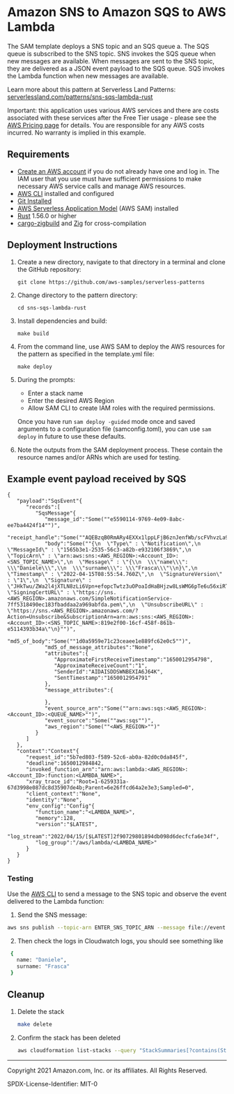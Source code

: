 # Amazon SNS to Amazon SQS to AWS Lambda

The SAM template deploys a SNS topic and an SQS queue a. The SQS queue is subscribed to the SNS topic. SNS invokes the SQS queue when new messages are available. When messages are sent to the SNS topic, they are delivered as a JSON event payload to the SQS queue. SQS invokes the Lambda function when new messages are available.

Learn more about this pattern at Serverless Land Patterns: [serverlessland.com/patterns/sns-sqs-lambda-rust](https://serverlessland.com/patterns/sns-sqs-lambda-rust)

Important: this application uses various AWS services and there are costs associated with these services after the Free Tier usage - please see the [AWS Pricing page](https://aws.amazon.com/pricing/) for details. You are responsible for any AWS costs incurred. No warranty is implied in this example.

## Requirements

* [Create an AWS account](https://portal.aws.amazon.com/gp/aws/developer/registration/index.html) if you do not already have one and log in. The IAM user that you use must have sufficient permissions to make necessary AWS service calls and manage AWS resources.
* [AWS CLI](https://docs.aws.amazon.com/cli/latest/userguide/install-cliv2.html) installed and configured
* [Git Installed](https://git-scm.com/book/en/v2/Getting-Started-Installing-Git)
* [AWS Serverless Application Model](https://docs.aws.amazon.com/serverless-application-model/latest/developerguide/serverless-sam-cli-install.html) (AWS SAM) installed
* [Rust](https://www.rust-lang.org/) 1.56.0 or higher
* [cargo-zigbuild](https://github.com/messense/cargo-zigbuild) and [Zig](https://ziglang.org/) for cross-compilation

## Deployment Instructions

1. Create a new directory, navigate to that directory in a terminal and clone the GitHub repository:
    ``` 
    git clone https://github.com/aws-samples/serverless-patterns
    ```
2. Change directory to the pattern directory:
    ```
    cd sns-sqs-lambda-rust
    ```
3. Install dependencies and build:
    ```
    make build
    ```
4. From the command line, use AWS SAM to deploy the AWS resources for the pattern as specified in the template.yml file:
    ```
    make deploy
    ```
5. During the prompts:
    * Enter a stack name
    * Enter the desired AWS Region
    * Allow SAM CLI to create IAM roles with the required permissions.

    Once you have run `sam deploy -guided` mode once and saved arguments to a configuration file (samconfig.toml), you can use `sam deploy` in future to use these defaults.

6. Note the outputs from the SAM deployment process. These contain the resource names and/or ARNs which are used for testing.

## Example event payload received by SQS

```
{
   "payload":"SqsEvent"{
      "records":[
         "SqsMessage"{
            "message_id":"Some(""e5590114-9769-4e09-8abc-ee7ba4424f14"")",
            "receipt_handle":"Some(""AQEBzqB0RmARy4EXXx1lppLFjB6znJenfWb/scFVhvzLa9+b0gXD+nQ0JrzLonrX/z0T/VgYvFaAybfAs6jhZ68Ja3VAnAA1icFq+KCC+QHS1Y/wgRycjzpvG6DsV/hkxSR6mBlnlU8nBT6HChMVRceNjO8G9Rk4Zm8nbpK+uAFFfJmzpIi/JzxmZgH1tth8NUyyj9nhYpLXHe1VVZLWAENZVFvDg4o22eFL0fptd00K5LeWADaRZ583kvbfCvRcEAxIEbm6JxUdV9sezNnBgoSztTks2M2R9YNSKcdoWQQI3XELDUEhJSiu4WXXee7Lxim5yMuGACc3xwN2TTobIvCSbuJjqL0PKmp02zn5cdqUCIIsEWqJfm75tNS9qyCNbVmIhLjkvUXOPJOc13S6OoPFviSHotY5zaRmvsIFqUe/OKA="")",
            "body":"Some(""{\n  \"Type\" : \"Notification\",\n  \"MessageId\" : \"1565b3e1-2535-56c3-a82b-e932106f3869\",\n  \"TopicArn\" : \"arn:aws:sns:<AWS_REGION>:<Account_ID>:<SNS_TOPIC_NAME>\",\n  \"Message\" : \"{\\n  \\\"name\\\": \\\"Daniele\\\",\\n  \\\"surname\\\": \\\"Frasca\\\"\\n}\",\n  \"Timestamp\" : \"2022-04-15T08:55:54.760Z\",\n  \"SignatureVersion\" : \"1\",\n  \"Signature\" : \"JHkTwu/ZWa2l4jXTLN8zLi6Vpn+efopcTwtz3uOPoaIdHaBHjzw8LsWMG6pTe6u56xiRTSYlPzVYRiyyew3rXtWVnLDyrkfcKfa3GD5IvqxaNiFg5ekWj91I9YwJ++H7ITXlOUJhAAwnkkfwIoqKgCjP2kOrnZGc5i80qvaHPsTWKR4F+UBSmk9qYxuzrJZVaeUtHRYu9I1H5TiTsUqZTrde8ailur0cQxj73w0Pn1Wv5kmrihjrC48oyETZp7o4dQlkdL2eg0ZhwSI0V/rKTiDcmzCmhMXUA56la0VW/d5fef0LRlI8IDlBlW4aKbCmW0ybevXW/+wc6XAf0rSN9g==\",\n  \"SigningCertURL\" : \"https://sns.<AWS_REGION>.amazonaws.com/SimpleNotificationService-7ff5318490ec183fbaddaa2a969abfda.pem\",\n  \"UnsubscribeURL\" : \"https://sns.<AWS_REGION>.amazonaws.com/?Action=Unsubscribe&SubscriptionArn=arn:aws:sns:<AWS_REGION>:<Account_ID>:<SNS_TOPIC_NAME>:819e2f00-16cf-458f-861b-e5114393b34a\"\n}"")",
            "md5_of_body":"Some(""1d0a5959e71c23ceaee1e889fc62e0c5"")",
            "md5_of_message_attributes":"None",
            "attributes":{
               "ApproximateFirstReceiveTimestamp":"1650012954798",
               "ApproximateReceiveCount":"1",
               "SenderId":"AIDAISDDSWNBEXIA6J64K",
               "SentTimestamp":"1650012954791"
            },
            "message_attributes":{
               
            },
            "event_source_arn":"Some(""arn:aws:sqs:<AWS_REGION>:<Account_ID>:<QUEUE_NAME>"")",
            "event_source":"Some(""aws:sqs"")",
            "aws_region":"Some(""<AWS_REGION>"")"
         }
      ]
   },
   "context":"Context"{
      "request_id":"5b7ed803-f589-52c6-ab0a-82d0c0da845f",
      "deadline":1650012984842,
      "invoked_function_arn":"arn:aws:lambda:<AWS_REGION>:<Account_ID>:function:<LAMBDA_NAME>",
      "xray_trace_id":"Root=1-6259331a-67d3998e087dc8d35907de4b;Parent=6e26ffcd64a2e3e3;Sampled=0",
      "client_context":"None",
      "identity":"None",
      "env_config":"Config"{
         "function_name":"<LAMBDA_NAME>",
         "memory":128,
         "version":"$LATEST",
         "log_stream":"2022/04/15/[$LATEST]2f90729801894db098d6decfcfa6e34f",
         "log_group":"/aws/lambda/<LAMBDA_NAME>"
      }
   }
}
```
### Testing

Use the [AWS CLI](https://aws.amazon.com/cli/) to send a message to the SNS topic and observe the event delivered to the Lambda function:

1. Send the SNS message:

```bash
aws sns publish --topic-arn ENTER_SNS_TOPIC_ARN --message file://event.json
```

2. Then check the logs in Cloudwatch logs, you should see something like

```bash
 { 
   name: "Daniele", 
   surname: "Frasca" 
 }
```

## Cleanup
 
1. Delete the stack
    ```bash
    make delete
    ```
2. Confirm the stack has been deleted
    ```bash
    aws cloudformation list-stacks --query "StackSummaries[?contains(StackName,'STACK_NAME')].StackStatus"
    ```
----
Copyright 2021 Amazon.com, Inc. or its affiliates. All Rights Reserved.

SPDX-License-Identifier: MIT-0
